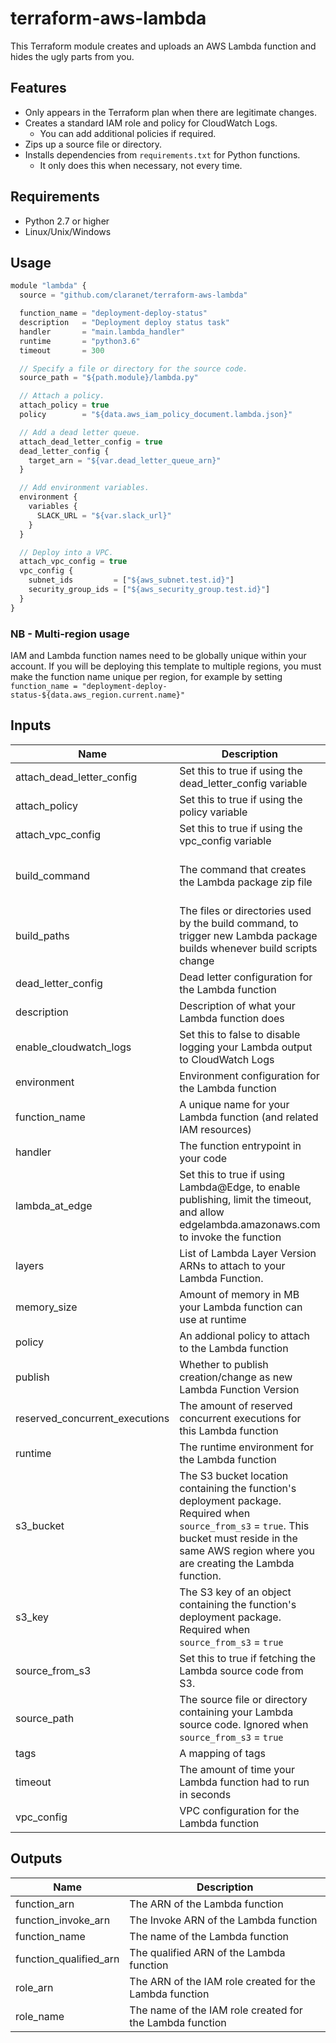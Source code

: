 # terraform-aws-lambda

This Terraform module creates and uploads an AWS Lambda function and hides the ugly parts from you.

## Features

* Only appears in the Terraform plan when there are legitimate changes.
* Creates a standard IAM role and policy for CloudWatch Logs.
  * You can add additional policies if required.
* Zips up a source file or directory.
* Installs dependencies from `requirements.txt` for Python functions.
  * It only does this when necessary, not every time.

## Requirements

* Python 2.7 or higher
* Linux/Unix/Windows

## Usage

```js
module "lambda" {
  source = "github.com/claranet/terraform-aws-lambda"

  function_name = "deployment-deploy-status"
  description   = "Deployment deploy status task"
  handler       = "main.lambda_handler"
  runtime       = "python3.6"
  timeout       = 300

  // Specify a file or directory for the source code.
  source_path = "${path.module}/lambda.py"

  // Attach a policy.
  attach_policy = true
  policy        = "${data.aws_iam_policy_document.lambda.json}"

  // Add a dead letter queue.
  attach_dead_letter_config = true
  dead_letter_config {
    target_arn = "${var.dead_letter_queue_arn}"
  }

  // Add environment variables.
  environment {
    variables {
      SLACK_URL = "${var.slack_url}"
    }
  }

  // Deploy into a VPC.
  attach_vpc_config = true
  vpc_config {
    subnet_ids         = ["${aws_subnet.test.id}"]
    security_group_ids = ["${aws_security_group.test.id}"]
  }
}
```

### NB - Multi-region usage

IAM and Lambda function names need to be globally unique within your account.
If you will be deploying this template to multiple regions, you must make the
function name unique per region, for example by setting
`function_name = "deployment-deploy-status-${data.aws_region.current.name}"`

## Inputs

| Name | Description | Type | Default | Required |
|------|-------------|:----:|:-----:|:-----:|
| attach\_dead\_letter\_config | Set this to true if using the dead_letter_config variable | string | `"false"` | no |
| attach\_policy | Set this to true if using the policy variable | string | `"false"` | no |
| attach\_vpc\_config | Set this to true if using the vpc_config variable | string | `"false"` | no |
| build\_command | The command that creates the Lambda package zip file | string | `"python build.py '$filename' '$runtime' '$source'"` | no |
| build\_paths | The files or directories used by the build command, to trigger new Lambda package builds whenever build scripts change | list | `<list>` | no |
| dead\_letter\_config | Dead letter configuration for the Lambda function | map | `<map>` | no |
| description | Description of what your Lambda function does | string | `"Managed by Terraform"` | no |
| enable\_cloudwatch\_logs | Set this to false to disable logging your Lambda output to CloudWatch Logs | string | `"true"` | no |
| environment | Environment configuration for the Lambda function | map | `<map>` | no |
| function\_name | A unique name for your Lambda function (and related IAM resources) | string | n/a | yes |
| handler | The function entrypoint in your code | string | n/a | yes |
| lambda\_at\_edge | Set this to true if using Lambda@Edge, to enable publishing, limit the timeout, and allow edgelambda.amazonaws.com to invoke the function | string | `"false"` | no |
| layers | List of Lambda Layer Version ARNs to attach to your Lambda Function. | list | `<list>` | no |
| memory\_size | Amount of memory in MB your Lambda function can use at runtime | string | `"128"` | no |
| policy | An addional policy to attach to the Lambda function | string | `""` | no |
| publish | Whether to publish creation/change as new Lambda Function Version | string | `"false"` | no |
| reserved\_concurrent\_executions | The amount of reserved concurrent executions for this Lambda function | string | `"-1"` | no |
| runtime | The runtime environment for the Lambda function | string | n/a | yes |
| s3\_bucket | The S3 bucket location containing the function's deployment package. Required when `source_from_s3` = `true`. This bucket must reside in the same AWS region where you are creating the Lambda function. | string | - | no |
| s3\_key | The S3 key of an object containing the function's deployment package. Required when `source_from_s3` = `true` | string | - | no |
| source\_from\_s3 | Set this to true if fetching the Lambda source code from S3. | string | `false` | no |
| source\_path | The source file or directory containing your Lambda source code. Ignored when `source_from_s3` = `true` | string | `` | no |
| tags | A mapping of tags | map | `<map>` | no |
| timeout | The amount of time your Lambda function had to run in seconds | string | `"10"` | no |
| vpc\_config | VPC configuration for the Lambda function | map | `<map>` | no |

## Outputs

| Name | Description |
|------|-------------|
| function\_arn | The ARN of the Lambda function |
| function\_invoke\_arn | The Invoke ARN of the Lambda function |
| function\_name | The name of the Lambda function |
| function\_qualified\_arn | The qualified ARN of the Lambda function |
| role\_arn | The ARN of the IAM role created for the Lambda function |
| role\_name | The name of the IAM role created for the Lambda function |
